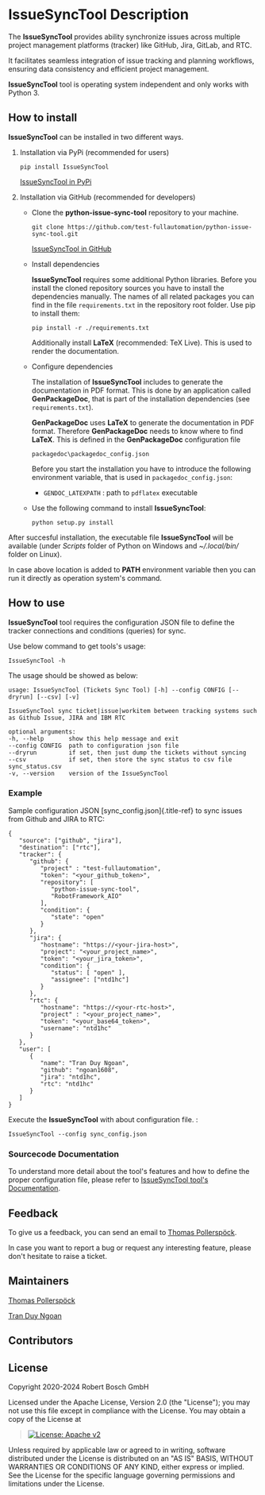 # IssueSyncTool Description

The **IssueSyncTool** provides ability synchronize issues across
multiple project management platforms (tracker) like GitHub, Jira,
GitLab, and RTC.

It facilitates seamless integration of issue tracking and planning
workflows, ensuring data consistency and efficient project management.

**IssueSyncTool** tool is operating system independent and only works
with Python 3.

## How to install

**IssueSyncTool** can be installed in two different ways.

1.  Installation via PyPi (recommended for users)

    ``` 
    pip install IssueSyncTool
    ```

    [IssueSyncTool in
    PyPi](https://pypi.org/project/python-issue-sync-tool/)

2.  Installation via GitHub (recommended for developers)

    -   Clone the **python-issue-sync-tool** repository to your machine.

        ``` 
        git clone https://github.com/test-fullautomation/python-issue-sync-tool.git
        ```

        [IssueSyncTool in
        GitHub](https://github.com/test-fullautomation/python-issue-sync-tool)

    -   Install dependencies

        **IssueSyncTool** requires some additional Python libraries.
        Before you install the cloned repository sources you have to
        install the dependencies manually. The names of all related
        packages you can find in the file `requirements.txt` in the
        repository root folder. Use pip to install them:

        ``` 
        pip install -r ./requirements.txt
        ```

        Additionally install **LaTeX** (recommended: TeX Live). This is
        used to render the documentation.

    -   Configure dependencies

        The installation of **IssueSyncTool** includes to generate the
        documentation in PDF format. This is done by an application
        called **GenPackageDoc**, that is part of the installation
        dependencies (see `requirements.txt`).

        **GenPackageDoc** uses **LaTeX** to generate the documentation
        in PDF format. Therefore **GenPackageDoc** needs to know where
        to find **LaTeX**. This is defined in the **GenPackageDoc**
        configuration file

        ``` 
        packagedoc\packagedoc_config.json
        ```

        Before you start the installation you have to introduce the
        following environment variable, that is used in
        `packagedoc_config.json`:

        -   `GENDOC_LATEXPATH` : path to `pdflatex` executable

    -   Use the following command to install **IssueSyncTool**:

        ``` 
        python setup.py install
        ```

After succesful installation, the executable file **IssueSyncTool** will
be available (under *Scripts* folder of Python on Windows and
*\~/.local/bin/* folder on Linux).

In case above location is added to **PATH** environment variable then
you can run it directly as operation system\'s command.

## How to use

**IssueSyncTool** tool requires the configuration JSON file to define
the tracker connections and conditions (queries) for sync.

Use below command to get tools\'s usage:

    IssueSyncTool -h

The usage should be showed as below:

    usage: IssueSyncTool (Tickets Sync Tool) [-h] --config CONFIG [--dryrun] [--csv] [-v]

    IssueSyncTool sync ticket|issue|workitem between tracking systems such as Github Issue, JIRA and IBM RTC

    optional arguments:
    -h, --help       show this help message and exit
    --config CONFIG  path to configuration json file
    --dryrun         if set, then just dump the tickets without syncing
    --csv            if set, then store the sync status to csv file sync_status.csv
    -v, --version    version of the IssueSyncTool

### Example

Sample configuration JSON [sync_config.json]{.title-ref} to sync issues
from Github and JIRA to RTC:

    {
       "source": ["github", "jira"],
       "destination": ["rtc"],
       "tracker": {
          "github": {
             "project" : "test-fullautomation",
             "token": "<your_github_token>",
             "repository": [
                "python-issue-sync-tool",
                "RobotFramework_AIO"
             ],
             "condition": {
                "state": "open"
             }
          },
          "jira": {
             "hostname": "https://<your-jira-host>",
             "project": "<your_project_name>",
             "token": "<your_jira_token>",
             "condition": {
                "status": [ "open" ],
                "assignee": ["ntd1hc"]
             }
          },
          "rtc": {
             "hostname": "https://<your-rtc-host>",
             "project" : "<your_project_name>",
             "token": "<your_base64_token>",
             "username": "ntd1hc"
          }
       },
       "user": [
          {
             "name": "Tran Duy Ngoan",
             "github": "ngoan1608",
             "jira": "ntd1hc",
             "rtc": "ntd1hc"
          }
       ]
    }

Execute the **IssueSyncTool** with about configuration file. :

    IssueSyncTool --config sync_config.json

### Sourcecode Documentation

To understand more detail about the tool\'s features and how to define
the proper configuration file, please refer to [IssueSyncTool tool's
Documentation](https://github.com/test-fullautomation/python-issue-sync-tool/blob/develop/IssueSyncTool/IssueSyncTool.pdf).

## Feedback

To give us a feedback, you can send an email to [Thomas
Pollerspöck](mailto:Thomas.Pollerspoeck@de.bosch.com).

In case you want to report a bug or request any interesting feature,
please don\'t hesitate to raise a ticket.

## Maintainers

[Thomas Pollerspöck](mailto:Thomas.Pollerspoeck@de.bosch.com)

[Tran Duy Ngoan](mailto:Ngoan.TranDuy@vn.bosch.com)

## Contributors

## License

Copyright 2020-2024 Robert Bosch GmbH

Licensed under the Apache License, Version 2.0 (the \"License\"); you
may not use this file except in compliance with the License. You may
obtain a copy of the License at

> [![License: Apache
> v2](https://img.shields.io/pypi/l/robotframework.svg)](http://www.apache.org/licenses/LICENSE-2.0.html)

Unless required by applicable law or agreed to in writing, software
distributed under the License is distributed on an \"AS IS\" BASIS,
WITHOUT WARRANTIES OR CONDITIONS OF ANY KIND, either express or implied.
See the License for the specific language governing permissions and
limitations under the License.
